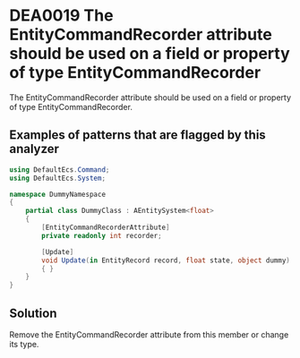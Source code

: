# DEA0019 The EntityCommandRecorder attribute should be used on a field or property of type EntityCommandRecorder

The EntityCommandRecorder attribute should be used on a field or property of type EntityCommandRecorder.

## Examples of patterns that are flagged by this analyzer

```csharp
using DefaultEcs.Command;
using DefaultEcs.System;

namespace DummyNamespace
{
    partial class DummyClass : AEntitySystem<float>
    {
        [EntityCommandRecorderAttribute]
        private readonly int recorder;

        [Update]
        void Update(in EntityRecord record, float state, object dummy)
        { }
    }
}
```

## Solution

Remove the EntityCommandRecorder attribute from this member or change its type.